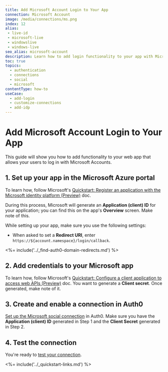 ```yaml
---
title: Add Microsoft Account Login to Your App
connection: Microsoft Account
image: /media/connections/ms.png
index: 12
alias:
 - live-id
 - microsoft-live
 - windowslive
 - windows-live
seo_alias: microsoft-account
description: Learn how to add login functionality to your app with Microsoft Accounts. You will need to generate keys, copy these into your Auth0 settings, and enable the connection.
toc: true
topics:
  - authentication
  - connections
  - social
  - microsoft
contentType: how-to
useCase:
  - add-login
  - customize-connections
  - add-idp
---
```

# Add Microsoft Account Login to Your App

This guide will show you how to add functionality to your web app that allows your users to log in with Microsoft Accounts.

## 1. Set up your app in the Microsoft Azure portal

To learn how, follow Microsoft's [Quickstart: Register an application with the Microsoft identity platform (Preview)](https://docs.microsoft.com/en-us/azure/active-directory/develop/quickstart-register-app) doc.

During this process, Microsoft will generate an **Application (client) ID** for your application; you can find this on the app's **Overview** screen. Make note of this.

While setting up your app, make sure you use the following settings:

* When asked to set a **Redirect URI**, enter `https://${account.namespace}/login/callback`.

<%= include('../_find-auth0-domain-redirects.md') %>

## 2. Add credentials to your Microsoft app

To learn how, follow Microsoft's [Quickstart: Configure a client application to access web APIs (Preview)](https://docs.microsoft.com/en-us/azure/active-directory/develop/quickstart-configure-app-access-web-apis#add-credentials-to-your-web-application) doc. You want to generate a **Client secret**. Once generated, make note of it.

## 3. Create and enable a connection in Auth0

[Set up the Microsoft social connection](/connections/guides/set-up-connections-social) in Auth0. Make sure you have the **Application (client) ID** generated in Step 1 and the **Client Secret** generated in Step 2.

## 4. Test the connection

You're ready to [test your connection](/connections/guides/test-connections-social).

<%= include('../_quickstart-links.md') %>